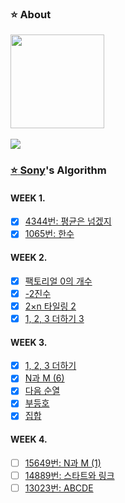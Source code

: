 ### :star: About
<td align="center">
 <a href="https://github.com/xoxeez">
  <img src="https://avatars.githubusercontent.com/u/52715471?v=4?s=100" width="150px;"/>
 </br></br>
</td>

<img src="https://img.shields.io/badge/JAVA-007396?style=flat-square&logo=java&logoColor=white">

### :star: [Sony](https://github.com/xoxeez)'s Algorithm

#### WEEK 1.
 - [x] [4344번: 평균은 넘겠지](https://www.acmicpc.net/problem/4344)
 - [x] [1065번: 한수](https://www.acmicpc.net/problem/1065)

#### WEEK 2.
 - [x] [팩토리얼 0의 개수](https://www.acmicpc.net/problem/1676)
 - [x] [-2진수](https://www.acmicpc.net/problem/2089)
 - [x] [2×n 타일링 2](https://www.acmicpc.net/problem/11727)
 - [x] [1, 2, 3 더하기 3](https://www.acmicpc.net/problem/15988)

#### WEEK 3.
 - [x] [1, 2, 3 더하기](https://www.acmicpc.net/problem/9095)
 - [x] [N과 M (6)](https://www.acmicpc.net/problem/15655)
 - [x] [다음 순열](https://www.acmicpc.net/problem/10972)
 - [x] [부등호](https://www.acmicpc.net/problem/2529)
 - [x] [집합](https://www.acmicpc.net/problem/11723)

#### WEEK 4.
 - [ ] [15649번: N과 M (1)](https://www.acmicpc.net/problem/15649)
 - [ ] [14889번: 스타트와 링크](https://www.acmicpc.net/problem/14889) 
 - [ ] [13023번: ABCDE](https://www.acmicpc.net/problem/13023)
